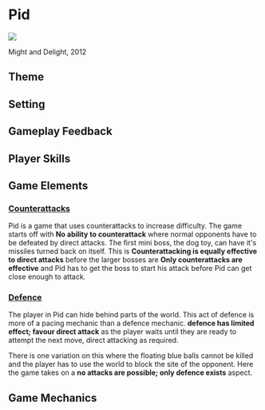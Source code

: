 # Pid
[![](http://www.pidgame.com/img/screenshots/Pid_Screenshot_attic_2.jpg)](http://www.pidgame.com/)

Might and Delight, 2012

## Theme

## Setting

## Gameplay Feedback
## Player Skills

## Game Elements
### [Counterattacks](/elements/counterattack)
Pid is a game that uses counterattacks to increase difficulty. The game starts off with **No ability to counterattack** where normal opponents have to be defeated by direct attacks. The first mini boss, the dog toy, can have it's missiles turned back on itself. This is **Counterattacking is equally effective to direct attacks** before the larger bosses are **Only counterattacks are effective** and Pid has to get the boss to start his attack before Pid can get close enough to attack.

### [Defence](/elements/defence)
The player in Pid can hide behind parts of the world. This act of defence is more of a pacing mechanic than a defence mechanic. **defence has limited effect; favour direct attack** as the player waits until they are ready to attempt the next move, direct attacking as required. 

There is one variation on this where the floating blue balls cannot be killed and the player has to use the world to block the site of the opponent. Here the game takes on a **no attacks are possible; only defence exists** aspect.

## Game Mechanics